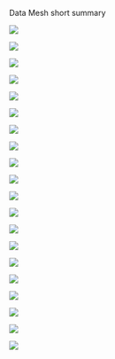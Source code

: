 Data Mesh short summary

![](./images/Data%20Mesh%20SS/Data%20Mesh%20SS.001.png)

![](./images/Data%20Mesh%20SS/Data%20Mesh%20SS.002.png)

![](./images/Data%20Mesh%20SS/Data%20Mesh%20SS.003.png)

![](./images/Data%20Mesh%20SS/Data%20Mesh%20SS.004.png)

![](./images/Data%20Mesh%20SS/Data%20Mesh%20SS.005.png)

![](./images/Data%20Mesh%20SS/Data%20Mesh%20SS.006.png)

![](./images/Data%20Mesh%20SS/Data%20Mesh%20SS.007.png)

![](./images/Data%20Mesh%20SS/Data%20Mesh%20SS.008.png)

![](./images/Data%20Mesh%20SS/Data%20Mesh%20SS.009.png)

![](./images/Data%20Mesh%20SS/Data%20Mesh%20SS.010.png)

![](./images/Data%20Mesh%20SS/Data%20Mesh%20SS.011.png)

![](./images/Data%20Mesh%20SS/Data%20Mesh%20SS.012.png)

![](./images/Data%20Mesh%20SS/Data%20Mesh%20SS.013.png)

![](./images/Data%20Mesh%20SS/Data%20Mesh%20SS.014.png)

![](./images/Data%20Mesh%20SS/Data%20Mesh%20SS.015.png)

![](./images/Data%20Mesh%20SS/Data%20Mesh%20SS.016.png)

![](./images/Data%20Mesh%20SS/Data%20Mesh%20SS.017.png)

![](./images/Data%20Mesh%20SS/Data%20Mesh%20SS.018.png)

![](./images/Data%20Mesh%20SS/Data%20Mesh%20SS.019.png)

![](./images/Data%20Mesh%20SS/Data%20Mesh%20SS.020.png)